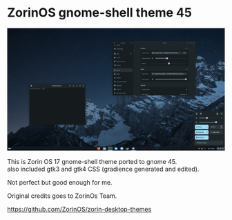 # ZorinOS gnome-shell theme 45

[<img src="images/screenshot.png">](images/screenshot.png)

This is Zorin OS 17 gnome-shell theme ported to gnome 45.<br/>
also included gtk3 and gtk4 CSS (gradience generated and edited).

Not perfect but good enough for me.

Original credits goes to ZorinOs Team. 

https://github.com/ZorinOS/zorin-desktop-themes